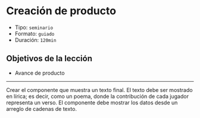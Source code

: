 # Creación de producto

* Tipo: `seminario`
* Formato: `guiado`
* Duración: `120min`

## Objetivos de la lección

* Avance de producto

***

Crear el componente que muestra un texto final. El texto debe ser mostrado en
lírica; es decir, como un poema, donde la contribución de cada jugador
representa un verso. El componente debe mostrar los datos desde un arreglo de
cadenas de texto.
